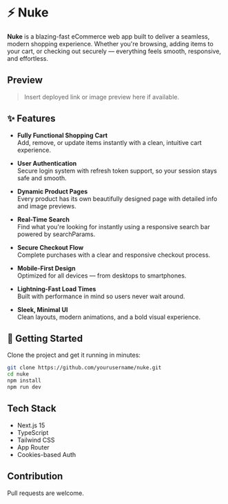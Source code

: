 # ⚡ Nuke

**Nuke** is a blazing-fast eCommerce web app built to deliver a seamless, modern shopping experience. Whether you're browsing, adding items to your cart, or checking out securely — everything feels smooth, responsive, and effortless.

## Preview

> Insert deployed link or image preview here if available.

## ✨ Features

- **Fully Functional Shopping Cart**  
  Add, remove, or update items instantly with a clean, intuitive cart experience.

- **User Authentication**  
  Secure login system with refresh token support, so your session stays safe and smooth.

- **Dynamic Product Pages**  
  Every product has its own beautifully designed page with detailed info and image previews.

- **Real-Time Search**  
  Find what you're looking for instantly using a responsive search bar powered by searchParams.

- **Secure Checkout Flow**  
  Complete purchases with a clear and responsive checkout process.

- **Mobile-First Design**  
  Optimized for all devices — from desktops to smartphones.

- **Lightning-Fast Load Times**  
  Built with performance in mind so users never wait around.

- **Sleek, Minimal UI**  
  Clean layouts, modern animations, and a bold visual experience.

## 🚀 Getting Started

Clone the project and get it running in minutes:

```bash
git clone https://github.com/yourusername/nuke.git
cd nuke
npm install
npm run dev
```

## Tech Stack

- Next.js 15
- TypeScript
- Tailwind CSS
- App Router
- Cookies-based Auth

## Contribution

Pull requests are welcome.
